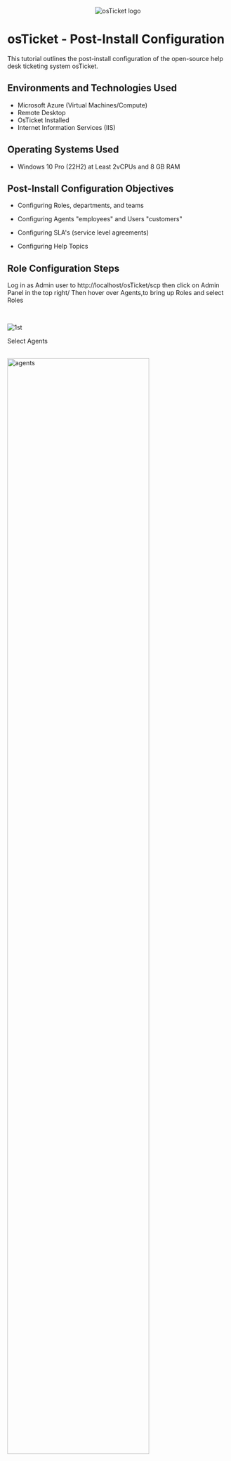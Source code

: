 <p align="center">
<img src="https://i.imgur.com/Clzj7Xs.png" alt="osTicket logo"/>
</p>

<h1>osTicket - Post-Install Configuration</h1>
This tutorial outlines the post-install configuration of the open-source help desk ticketing system osTicket.<br />

<h2>Environments and Technologies Used</h2>

- Microsoft Azure (Virtual Machines/Compute)
- Remote Desktop
- OsTicket Installed
- Internet Information Services (IIS)
<h2>Operating Systems Used </h2>

- Windows 10 Pro </b> (22H2) at Least 2vCPUs and 8 GB RAM

<h2>Post-Install Configuration Objectives</h2>

- Configuring Roles, departments, and teams

- Configuring Agents "employees" and Users "customers"
  
- Configuring SLA's (service level agreements)
- Configuring Help Topics

<h2>Role Configuration Steps</h2>
<p> Log in as Admin user to http://localhost/osTicket/scp then click on Admin Panel in the top right/ Then hover over Agents,to bring up Roles and select Roles
  </p>
<br />

![1st](https://github.com/user-attachments/assets/5ad48110-ef0b-4a00-8a42-769f6ee1c50a)


</p>
<p>
Select Agents

</p>
<br />
<img src="https://i.imgur.com/zk9SdNy.png)" height="80%" width="80%" alt="agents"/>
</p>
<p>
Select Roles
  
</p>
<br />
<img src="https://i.imgur.com/boG2lTa.png" height="80%" width="80%" alt="roles"/>
</p>
<p>
select "Add New Role"
  
 </p>
<br />
<img src="https://i.imgur.com/thixg4D.png" height="80%" width="80%" alt="roles"/> 
 </p>
<p>
Create User named "Supreme Admin" and select Add Role
</p>
<br />
  <img src="https://i.imgur.com/YbFWWgv.png" height="80%" width="80%" alt="supreme admin"/> 
</p>
<br />  
In this menu area you can allow different permissions for agents. It can range from View only (agent can only view but will not be able to make any changes), to ALL access (agent will be able to assign tickets, change SLA's levels, create, and delete tickets)
</p>
<img src="https://i.imgur.com/PBfCcIY.png" height="80%" width="80%" alt="none"/>
</p>
<br />
<h2>Department Configuration Steps</h2>
<p>
<img src="https://i.imgur.com/DJmEXEB.png" height="80%" width="80%" alt="none"/>
<p>
<img src="https://i.imgur.com/DJmEXEB.png" height="80%" width="80%" alt="none"/>
</p>
<p>
In Progress..
</p>
<br />
